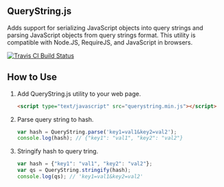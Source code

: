 QueryString.js
--------------

Adds support for serializing JavaScript objects into query strings and parsing JavaScript objects from query strings format. This utility is compatible with Node.JS, RequireJS, and JavaScript in browsers.

[![Travis CI Build Status](https://travis-ci.org/josephj/querystring.js.svg)](https://travis-ci.org/josephj/querystring.js)


## How to Use

1. Add QueryString.js utility to your web page.

    ```html
    <script type="text/javascript" src="querystring.min.js"></script>
    ````
1. Parse query string to hash. 

    ```javascript
    var hash = QueryString.parse('key1=val1&key2=val2');
    console.log(hash); // {"key1": "val1", "key2": "val2"}
    ```
1. Stringify hash to query tring.

    ```javascript
    var hash = {"key1": "val1", "key2": "val2"};
    var qs = QueryString.stringify(hash);
    console.log(qs); // 'key1=val1&key2=val2'
    ```

